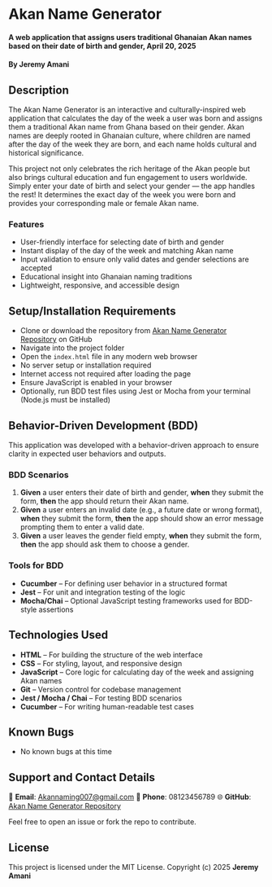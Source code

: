 # Akan Name Generator
#### A web application that assigns users traditional Ghanaian Akan names based on their date of birth and gender, April 20, 2025
#### By **Jeremy Amani**

## Description
The Akan Name Generator is an interactive and culturally-inspired web application that calculates the day of the week a user was born and assigns them a traditional Akan name from Ghana based on their gender. Akan names are deeply rooted in Ghanaian culture, where children are named after the day of the week they are born, and each name holds cultural and historical significance.

This project not only celebrates the rich heritage of the Akan people but also brings cultural education and fun engagement to users worldwide. Simply enter your date of birth and select your gender — the app handles the rest! It determines the exact day of the week you were born and provides your corresponding male or female Akan name.

### Features
- User-friendly interface for selecting date of birth and gender
- Instant display of the day of the week and matching Akan name
- Input validation to ensure only valid dates and gender selections are accepted
- Educational insight into Ghanaian naming traditions
- Lightweight, responsive, and accessible design

## Setup/Installation Requirements
* Clone or download the repository from [Akan Name Generator Repository](https://github.com/JxAmani/Akan-Name-Generator.git) on GitHub
* Navigate into the project folder
* Open the `index.html` file in any modern web browser
* No server setup or installation required
* Internet access not required after loading the page
* Ensure JavaScript is enabled in your browser
* Optionally, run BDD test files using Jest or Mocha from your terminal (Node.js must be installed)

## Behavior-Driven Development (BDD)
This application was developed with a behavior-driven approach to ensure clarity in expected user behaviors and outputs.

### BDD Scenarios
1. **Given** a user enters their date of birth and gender, **when** they submit the form, **then** the app should return their Akan name.
2. **Given** a user enters an invalid date (e.g., a future date or wrong format), **when** they submit the form, **then** the app should show an error message prompting them to enter a valid date.
3. **Given** a user leaves the gender field empty, **when** they submit the form, **then** the app should ask them to choose a gender.

### Tools for BDD
- **Cucumber** – For defining user behavior in a structured format
- **Jest** – For unit and integration testing of the logic
- **Mocha/Chai** – Optional JavaScript testing frameworks used for BDD-style assertions

## Technologies Used
- **HTML** – For building the structure of the web interface
- **CSS** – For styling, layout, and responsive design
- **JavaScript** – Core logic for calculating day of the week and assigning Akan names
- **Git** – Version control for codebase management
- **Jest / Mocha / Chai** – For testing BDD scenarios
- **Cucumber** – For writing human-readable test cases

## Known Bugs
- No known bugs at this time

## Support and Contact Details
📧 **Email**: Akannaming007@gmail.com
📱 **Phone**: 08123456789
🌐 **GitHub**: [Akan Name Generator Repository](https://github.com/JxAmani/Akan-Name-Generator.git)

Feel free to open an issue or fork the repo to contribute.

## License
This project is licensed under the MIT License.
Copyright (c) 2025 **Jeremy Amani**